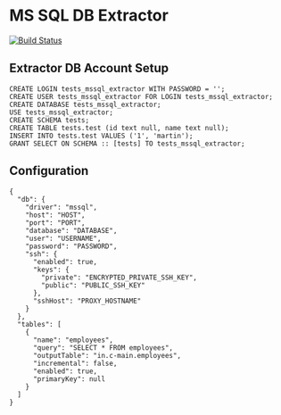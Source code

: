 # MS SQL DB Extractor

[![Build Status](https://travis-ci.org/keboola/db-extractor-mssql.svg?branch=master)](https://travis-ci.org/keboola/db-extractor-mssql)

## Extractor DB Account Setup

```
CREATE LOGIN tests_mssql_extractor WITH PASSWORD = '';
CREATE USER tests_mssql_extractor FOR LOGIN tests_mssql_extractor;
CREATE DATABASE tests_mssql_extractor;
USE tests_mssql_extractor;
CREATE SCHEMA tests;
CREATE TABLE tests.test (id text null, name text null);
INSERT INTO tests.test VALUES ('1', 'martin');
GRANT SELECT ON SCHEMA :: [tests] TO tests_mssql_extractor;
```

## Configuration

    {
      "db": {
        "driver": "mssql",
        "host": "HOST",
        "port": "PORT",
        "database": "DATABASE",
        "user": "USERNAME",
        "password": "PASSWORD",
        "ssh": {
          "enabled": true,
          "keys": {
            "private": "ENCRYPTED_PRIVATE_SSH_KEY",
            "public": "PUBLIC_SSH_KEY"
          },
          "sshHost": "PROXY_HOSTNAME"
        }
      },
      "tables": [
        {
          "name": "employees",
          "query": "SELECT * FROM employees",
          "outputTable": "in.c-main.employees",
          "incremental": false,
          "enabled": true,
          "primaryKey": null
        }
      ]
    }
